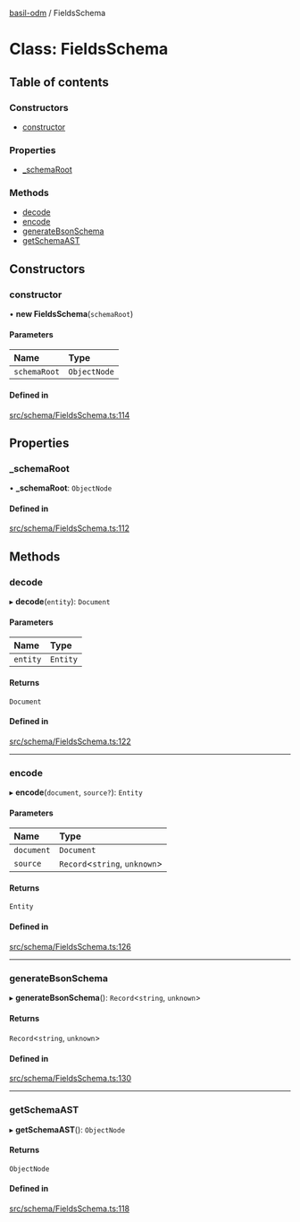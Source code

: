 [basil-odm](../README.md) / FieldsSchema

# Class: FieldsSchema

## Table of contents

### Constructors

- [constructor](FieldsSchema.md#constructor)

### Properties

- [\_schemaRoot](FieldsSchema.md#_schemaroot)

### Methods

- [decode](FieldsSchema.md#decode)
- [encode](FieldsSchema.md#encode)
- [generateBsonSchema](FieldsSchema.md#generatebsonschema)
- [getSchemaAST](FieldsSchema.md#getschemaast)

## Constructors

### constructor

• **new FieldsSchema**(`schemaRoot`)

#### Parameters

| Name | Type |
| :------ | :------ |
| `schemaRoot` | `ObjectNode` |

#### Defined in

[src/schema/FieldsSchema.ts:114](https://github.com/anatoo/basil-odm/blob/f14292c/src/schema/FieldsSchema.ts#L114)

## Properties

### \_schemaRoot

• **\_schemaRoot**: `ObjectNode`

#### Defined in

[src/schema/FieldsSchema.ts:112](https://github.com/anatoo/basil-odm/blob/f14292c/src/schema/FieldsSchema.ts#L112)

## Methods

### decode

▸ **decode**(`entity`): `Document`

#### Parameters

| Name | Type |
| :------ | :------ |
| `entity` | `Entity` |

#### Returns

`Document`

#### Defined in

[src/schema/FieldsSchema.ts:122](https://github.com/anatoo/basil-odm/blob/f14292c/src/schema/FieldsSchema.ts#L122)

___

### encode

▸ **encode**(`document`, `source?`): `Entity`

#### Parameters

| Name | Type |
| :------ | :------ |
| `document` | `Document` |
| `source` | `Record`<`string`, `unknown`\> |

#### Returns

`Entity`

#### Defined in

[src/schema/FieldsSchema.ts:126](https://github.com/anatoo/basil-odm/blob/f14292c/src/schema/FieldsSchema.ts#L126)

___

### generateBsonSchema

▸ **generateBsonSchema**(): `Record`<`string`, `unknown`\>

#### Returns

`Record`<`string`, `unknown`\>

#### Defined in

[src/schema/FieldsSchema.ts:130](https://github.com/anatoo/basil-odm/blob/f14292c/src/schema/FieldsSchema.ts#L130)

___

### getSchemaAST

▸ **getSchemaAST**(): `ObjectNode`

#### Returns

`ObjectNode`

#### Defined in

[src/schema/FieldsSchema.ts:118](https://github.com/anatoo/basil-odm/blob/f14292c/src/schema/FieldsSchema.ts#L118)
